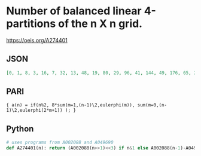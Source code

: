 # Number of balanced linear 4\-partitions of the n X n grid\.
https://oeis.org/A274401
## JSON
```JSON
[0, 1, 8, 3, 16, 7, 32, 13, 48, 19, 80, 29, 96, 41, 144, 49, 176, 65, 224, 83, 256, 95, 336, 117, 368, 137, 464, 155, 512, 183, 576, 213, 640, 233, 768, 257, 816, 293, 960, 317, 1024, 357, 1120, 399, 1200, 423, 1376, 469, 1440]
```
## PARI
```PARI
{ a(n) = if(n%2, 8*sum(m=1,(n-1)\2,eulerphi(m)), sum(m=0,(n-1)\2,eulerphi(2*m+1)) ); }
```
## Python
```Python
# uses programs from A002088 and A049690
def A274401(n): return (A002088(n>>1)<<3) if n&1 else A002088(n-1)-A049690((n>>1)-1) # _Chai Wah Wu_, Aug 04 2024
```
